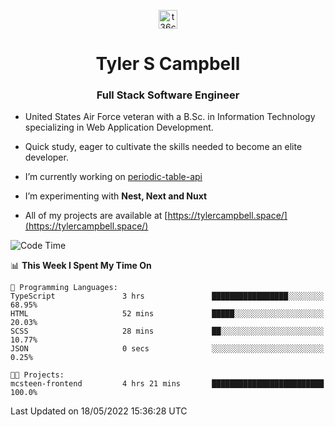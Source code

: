 <p align="center">
<a href="https://www.linkedin.com/in/t36campbell" target="blank"><img align="center" src="https://ik.imagekit.io/t36campbell/Portfolio/linkedin.png.original_m8bbGgPh6.png" alt="t36campbell" height="30" width="30" /></a>
</p>
<h1 align="center">Tyler S Campbell</h1>
<h3 align="center">Full Stack Software Engineer</h3>

* United States Air Force veteran with a B.Sc. in Information Technology specializing in Web Application Development. 

* Quick study, eager to cultivate the skills needed to become an elite developer.

* I’m currently working on [periodic-table-api](https://github.com/t36campbell/periodic-table-api)

* I’m experimenting with **Nest, Next and Nuxt**

* All of my projects are available at [https://tylercampbell.space/](https://tylercampbell.space/)

<!--START_SECTION:waka-->
![Code Time](http://img.shields.io/badge/Code%20Time-1%2C628%20hrs%201%20min-blue)

📊 **This Week I Spent My Time On** 

```text
💬 Programming Languages: 
TypeScript               3 hrs               █████████████████░░░░░░░░   68.95% 
HTML                     52 mins             █████░░░░░░░░░░░░░░░░░░░░   20.03% 
SCSS                     28 mins             ██░░░░░░░░░░░░░░░░░░░░░░░   10.77% 
JSON                     0 secs              ░░░░░░░░░░░░░░░░░░░░░░░░░   0.25%

🐱‍💻 Projects: 
mcsteen-frontend         4 hrs 21 mins       █████████████████████████   100.0%

```


 Last Updated on 18/05/2022 15:36:28 UTC
<!--END_SECTION:waka-->
